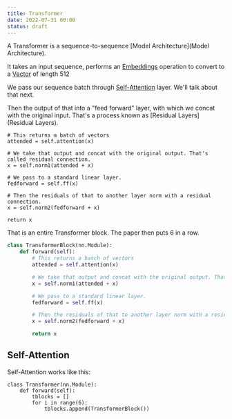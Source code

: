 ```yaml
---
title: Transformer
date: 2022-07-31 00:00
status: draft
---
```


A Transformer is a sequence-to-sequence [Model Architecture](Model Architecture).

It takes an input sequence, performs an [Embeddings](Embeddings) operation to convert to a [Vector](vector.md) of length 512

We pass our sequence batch through [Self-Attention](Self-Attention) layer. We'll talk about that next.

Then the output of that into a "feed forward" layer, with which we concat with the original input. That's a process known as [Residual Layers](Residual Layers).

```
# This returns a batch of vectors
attended = self.attention(x)

# We take that output and concat with the original output. That's called residual connection.
x = self.norm1(attended + x)

# We pass to a standard linear layer.
fedforward = self.ff(x)

# Then the residuals of that to another layer norm with a residual connection.
x = self.norm2(fedforward + x)

return x
```

That is an entire Transformer block. The paper then puts 6 in a row.

```python
class TransformerBlock(nn.Module):
    def forward(self):
        # This returns a batch of vectors
        attended = self.attention(x)

        # We take that output and concat with the original output. That's called residual connection.
        x = self.norm1(attended + x)

        # We pass to a standard linear layer.
        fedforward = self.ff(x)

        # Then the residuals of that to another layer norm with a residual connection.
        x = self.norm2(fedforward + x)

        return x
```

## Self-Attention

Self-Attention works like this:

```
class Transformer(nn.Module):
    def forward(self):
        tblocks = []
        for i in range(6):
            tblocks.append(TransformerBlock())
```
